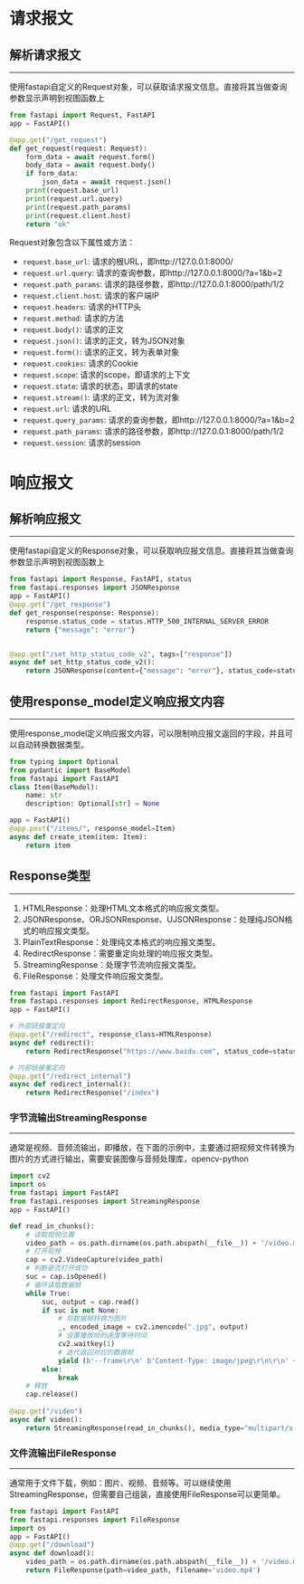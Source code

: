 # 请求报文

## 解析请求报文

---
使用fastapi自定义的Request对象，可以获取请求报文信息。直接将其当做查询参数显示声明到视图函数上

```python
from fastapi import Request, FastAPI
app = FastAPI()

@app.get("/get_request")
def get_request(request: Request):
    form_data = await request.form()
    body_data = await request.body()
    if form_data:
        json_data = await request.json()
    print(request.base_url)
    print(request.url.query)
    print(request.path_params)
    print(request.client.host)
    return "ok"
```

Request对象包含以下属性或方法：
- `request.base_url`: 请求的根URL，即http://127.0.0.1:8000/
- `request.url.query`: 请求的查询参数，即http://127.0.0.1:8000/?a=1&b=2
- `request.path_params`: 请求的路径参数，即http://127.0.0.1:8000/path/1/2
- `request.client.host`: 请求的客户端IP
- `request.headers`: 请求的HTTP头
- `request.method`: 请求的方法
- `request.body()`: 请求的正文
- `request.json()`: 请求的正文，转为JSON对象
- `request.form()`: 请求的正文，转为表单对象
- `request.cookies`: 请求的Cookie
- `request.scope`: 请求的scope，即请求的上下文
- `request.state`: 请求的状态，即请求的state
- `request.stream()`: 请求的正文，转为流对象
- `request.url`: 请求的URL
- `request.query_params`: 请求的查询参数，即http://127.0.0.1:8000/?a=1&b=2
- `request.path_params`: 请求的路径参数，即http://127.0.0.1:8000/path/1/2
- `request.session`: 请求的session


# 响应报文

## 解析响应报文
---
使用fastapi自定义的Response对象，可以获取响应报文信息。直接将其当做查询参数显示声明到视图函数上

```python
from fastapi import Response, FastAPI, status
from fastapi.responses import JSONResponse
app = FastAPI()
@app.get("/get_response")
def get_response(response: Response):
    response.status_code = status.HTTP_500_INTERNAL_SERVER_ERROR
    return {"message": "error"}


@app.get("/set_http_status_code_v2", tags=["response"])
async def set_http_status_code_v2():
    return JSONResponse(content={"message": "error"}, status_code=status.HTTP_500_INTERNAL_SERVER_ERROR)

```

## 使用response_model定义响应报文内容
---
使用response_model定义响应报文内容，可以限制响应报文返回的字段，并且可以自动转换数据类型。
```python
from typing import Optional
from pydantic import BaseModel
from fastapi import FastAPI
class Item(BaseModel):
    name: str
    description: Optional[str] = None

app = FastAPI()
@app.post("/items/", response_model=Item)
async def create_item(item: Item):
    return item
```

## Response类型

---
1. HTMLResponse：处理HTML文本格式的响应报文类型。
2. JSONResponse、ORJSONResponse、UJSONResponse：处理纯JSON格式的响应报文类型。
3. PlainTextResponse：处理纯文本格式的响应报文类型。
4. RedirectResponse：需要重定向处理的响应报文类型。
5. StreamingResponse：处理字节流响应报文类型。
6. FileResponse：处理文件响应报文类型。

```python
from fastapi import FastAPI
from fastapi.responses import RedirectResponse, HTMLResponse
app = FastAPI()

# 外部链接重定向
@app.get("/redirect", response_class=HTMLResponse)
async def redirect():
    return RedirectResponse("https://www.baidu.com", status_code=status.HTTP_302_FOUND)

# 内部链接重定向
@app.get("/redirect_internal")
async def redirect_internal():
    return RedirectResponse("/index")
```

### 字节流输出StreamingResponse

___
通常是视频、音频流输出，即播放，在下面的示例中，主要通过把视频文件转换为图片的方式进行输出，需要安装图像与音频处理库，opencv-python
```python
import cv2
import os
from fastapi import FastAPI
from fastapi.responses import StreamingResponse
app = FastAPI()

def read_in_chunks():
    # 读取视频位置
    video_path = os.path.dirname(os.path.abspath(__file__)) + '/video.mp4'
    # 打开视频
    cap = cv2.VideoCapture(video_path)
    # 判断是否打开成功
    suc = cap.isOpened()
    # 循环读取数据帧
    while True:
        suc, output = cap.read()
        if suc is not None:
            # 将数据帧转换为图片
            _, encoded_image = cv2.imencode(".jpg", output)
            # 设置播放帧的速度等待时间
            cv2.waitkey(1)
            # 迭代返回对应的数据帧
            yield (b'--frame\r\n' b'Content-Type: image/jpeg\r\n\r\n' + bytearray(encoded_image) + b'\r\n\r\n')
        else:
            break
    # 释放
    cap.release()
    
@app.get("/video")
async def video():
    return StreamingResponse(read_in_chunks(), media_type="multipart/x-mixed-replace; boundary=frame")
```


### 文件流输出FileResponse
---
通常用于文件下载，例如：图片、视频、音频等。可以继续使用StreamingResponse，但需要自己组装，直接使用FileResponse可以更简单。

```python
from fastapi import FastAPI
from fastapi.responses import FileResponse
import os
app = FastAPI()
@app.get("/download")
async def download():
    video_path = os.path.dirname(os.path.abspath(__file__)) + '/video.mp4'
    return FileResponse(path=video_path, filename='video.mp4')
```